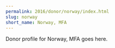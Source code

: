 ```yaml
---
permalink: 2016/donor/norway/index.html
slug: norway
short_name: Norway, MFA
---
```


Donor profile for Norway, MFA goes here.
